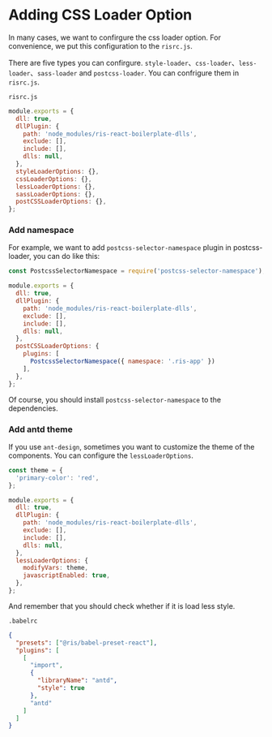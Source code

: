 # Adding CSS Loader Option
In many cases, we want to confirgure the css loader option. For convenience, we put this configuration to the `risrc.js`.

There are five types you can confirgure. `style-loader`、`css-loader`、`less-loader`、`sass-loader` and `postcss-loader`. You can confrigure them in `risrc.js`.

`risrc.js`

```js
module.exports = {
  dll: true,
  dllPlugin: {
    path: 'node_modules/ris-react-boilerplate-dlls',
    exclude: [],
    include: [],
    dlls: null,
  },
  styleLoaderOptions: {},
  cssLoaderOptions: {},
  lessLoaderOptions: {},
  sassLoaderOptions: {},
  postCSSLoaderOptions: {},
};
```
### Add namespace

For example, we want to add `postcss-selector-namespace` plugin in postcss-loader, you can do like this:

```js
const PostcssSelectorNamespace = require('postcss-selector-namespace');

module.exports = {
  dll: true,
  dllPlugin: {
    path: 'node_modules/ris-react-boilerplate-dlls',
    exclude: [],
    include: [],
    dlls: null,
  },
  postCSSLoaderOptions: {
    plugins: [
      PostcssSelectorNamespace({ namespace: '.ris-app' })
    ],
  },
};
```

Of course, you should install `postcss-selector-namespace` to the dependencies.

### Add antd theme

If you use `ant-design`, sometimes you want to customize the theme of the components. You can configure the `lessLoaderOptions`.

```js
const theme = {
  'primary-color': 'red',
};

module.exports = {
  dll: true,
  dllPlugin: {
    path: 'node_modules/ris-react-boilerplate-dlls',
    exclude: [],
    include: [],
    dlls: null,
  },
  lessLoaderOptions: {
    modifyVars: theme,
    javascriptEnabled: true,
  },
};
```

And remember that you should check whether if it is load less style.

`.babelrc`

```json
{
  "presets": ["@ris/babel-preset-react"],
  "plugins": [
    [
      "import",
      {
        "libraryName": "antd",
        "style": true
      },
      "antd"
    ]
  ]
}
```

